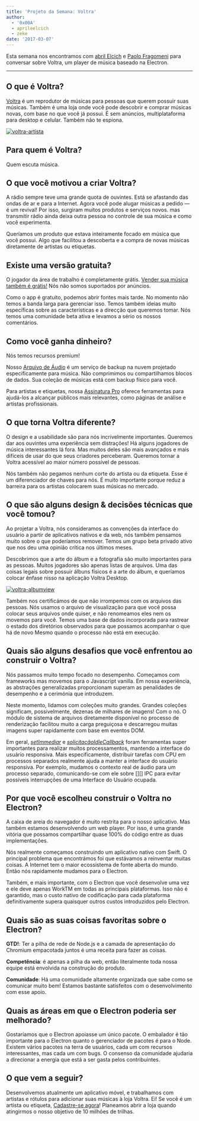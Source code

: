 ```yaml
---
title: 'Projeto da Semana: Voltra'
author:
  - '0x00A'
  - aprileelcich
  - zeke
date: '2017-03-07'
---
```


Esta semana nos encontramos com [abril Elcich](https://twitter.com/aprileelcich) e [Paolo Fragomeni](https://twitter.com/0x00A) para conversar sobre Voltra, um player de música baseado na Electron.

---

## O que é Voltra?

[Voltra](https://voltra.co/) é um reprodutor de músicas para pessoas que querem possuir suas músicas. Também é uma loja onde você pode descobrir e comprar músicas novas, com base no que você já possui. É sem anúncios, multiplataforma para desktop e celular. Também não te espiona.

[![voltra-artista](https://cloud.githubusercontent.com/assets/2289/23670061/4db0323c-031b-11e7-81fd-128e714e911c.jpg)](https://voltra.co/)

## Para quem é Voltra?

Quem escuta música.

## O que você motivou a criar Voltra?

A rádio sempre teve uma grande quota de ouvintes. Está se afastando das ondas de ar e para a Internet. Agora você pode alugar músicas a pedido — é um revival! Por isso, surgiram muitos produtos e serviços novos. mas transmitir rádio ainda deixa outra pessoa no controle de sua música e como você experimenta.

Queríamos um produto que estava inteiramente focado em música que você possui. Algo que facilitou a descoberta e a compra de novas músicas diretamente de artistas ou etiquetas.

## Existe uma versão gratuita?

O jogador da área de trabalho é completamente grátis. [Vender sua música também é grátis!](https://voltra.co/artists) Nós não somos suportados por anúncios.

Como o app é gratuito, podemos abrir fontes mais tarde. No momento não temos a banda larga para gerenciar isso. Temos também ideias muito específicas sobre as características e a direcção que queremos tomar. Nós temos uma comunidade beta ativa e levamos a sério os nossos comentários.

## Como você ganha dinheiro?

Nós temos recursos premium!

Nosso [Arquivo de Áudio](https://voltra.co/premium/) é um serviço de backup na nuvem projetado especificamente para música. Não comprimimos ou compartilhamos blocos de dados. Sua coleção de músicas está com backup físico para você.

Para artistas e etiquetas, nossa [Assinatura Pro](https://voltra.co/artists/pro) oferece ferramentas para ajudá-los a alcançar públicos mais relevantes, como páginas de análise e artistas profissionais.

## O que torna Voltra diferente?

O design e a usabilidade são para nós incrivelmente importantes. Queremos dar aos ouvintes uma experiência sem distrações! Há alguns jogadores de música interessantes lá fora. Mas muitos deles são mais avançados e mais difíceis de usar do que seus criadores perceberam. Queremos tornar a Voltra acessível ao maior número possível de pessoas.

Nós também não pegamos nenhum corte do artista ou da etiqueta. Esse é um diferenciador de chaves para nós. É muito importante porque reduz a barreira para os artistas colocarem suas músicas no mercado.

## O que são alguns design & decisões técnicas que você tomou?

Ao projetar a Voltra, nós consideramos as convenções da interface do usuário a partir de aplicativos nativos e da web, nós também pensamos muito sobre o que poderíamos remover. Temos um grupo beta privado ativo que nos deu uma opinião crítica nos últimos meses.

Descobrimos que a arte do álbum e a fotografia são muito importantes para as pessoas. Muitos jogadores são apenas listas de arquivos. Uma das coisas legais sobre possuir álbuns físicos é a arte do álbum, e queríamos colocar ênfase nisso na aplicação Voltra Desktop.

[![voltra-albumview](https://cloud.githubusercontent.com/assets/2289/23670056/4b0c18d4-031b-11e7-89e1-539e927a380d.jpg)](https://voltra.co/)

Também nos certificámos de que não irrompemos com os arquivos das pessoas. Nós usamos o arquivo de visualização para que você possa colocar seus arquivos onde quiser, e não renomeamos eles nem os movemos para você. Temos uma base de dados incorporada para rastrear o estado dos diretórios observados para que possamos acompanhar o que há de novo Mesmo quando o processo não está em execução.

## Quais são alguns desafios que você enfrentou ao construir o Voltra?

Nós passamos muito tempo focado no desempenho. Começamos com frameworks mas movemos para o Javascript vanilla. Em nossa experiência, as abstrações generalizadas proporcionam superam as penalidades de desempenho e a cerimónia que introduzem.

Neste momento, lidamos com coleções muito grandes. Grandes coleções significam, possivelmente, dezenas de milhares de imagens! Com o nó. O módulo de sistema de arquivos diretamente disponível no processo de renderização facilitou muito a carga preguiçosa e descarregou muitas imagens super rapidamente com base em eventos DOM.

Em geral, *[setImmediar][]* e *[solicitaçãoIdleCallback][]* foram ferramentas super importantes para realizar muitos processamentos, mantendo a interface do usuário responsiva. Mais especificamente, distribuir tarefas com CPU em processos separados realmente ajuda a manter a interface do usuário responsiva. Por exemplo, mudamos o contexto real de áudio para um processo separado, comunicando-se com ele sobre [][] IPC para evitar possíveis interrupções de uma Interface do Usuário ocupada.

## Por que você escolheu construir o Voltra no Electron?

A caixa de areia do navegador é muito restrita para o nosso aplicativo. Mas também estamos desenvolvendo um web player. Por isso, é uma grande vitória que possamos compartilhar quase 100% do código entre as duas implementações.

Nós realmente começamos construindo um aplicativo nativo com Swift. O principal problema que encontrámos foi que estávamos a reinventar muitas coisas. A Internet tem o maior ecossistema de fonte aberta do mundo. Então nós rapidamente mudamos para o Electron.

Também, e mais importante, com o Electron que você desenvolve uma vez e ele deve apenas WorkTM em todas as principais plataformas. Isso não é garantido, mas o custo nativo de codificação para cada plataforma definitivamente supera quaisquer outros custos introduzidos pelo Electron.

## Quais são as suas coisas favoritas sobre o Electron?

**GTD!**: Ter a pilha de rede de Node.js e a camada de apresentação do Chromium empacotada juntos é uma receita para fazer as coisas.

**Competência**: é apenas a pilha da web, então literalmente toda nossa equipe está envolvida na construção do produto.

**Comunidade**: Há uma comunidade altamente organizada que sabe como se comunicar muito bem! Estamos bastante satisfeitos com o desenvolvimento com esse apoio.

## Quais as áreas em que o Electron poderia ser melhorado?

Gostaríamos que o Electron apoiasse um único pacote. O embalador é tão importante para o Electron quanto o gerenciador de pacotes é para o Node. Existem vários pacotes na terra de usuários, cada um com recursos interessantes, mas cada um com bugs. O consenso da comunidade ajudaria a direcionar a energia que está a ser gasta pelos contribuintes.

## O que vem a seguir?

Desenvolvemos atualmente um aplicativo móvel, e trabalhamos com artistas e rótulos para adicionar suas músicas à loja Voltra. Ei! Se você é um artista ou etiqueta, [Cadastre-se agora](https://admin.voltra.co/signup)! Planeamos abrir a loja quando atingirmos o nosso objetivo de 10 milhões de trilhas.

[setImmediar]: https://developer.mozilla.org/en-US/docs/Web/API/Window/setImmediate
[solicitaçãoIdleCallback]: https://developer.mozilla.org/en-US/docs/Web/API/Window/requestIdleCallback
[3]: https://electronjs.org/docs/glossary/#ipc
[4]: https://electronjs.org/docs/glossary/#ipc

